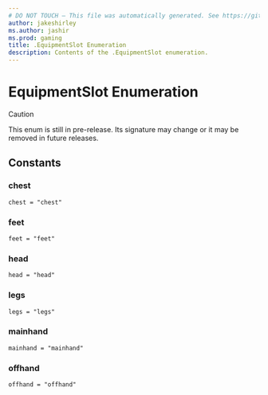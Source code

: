 ```yaml
---
# DO NOT TOUCH — This file was automatically generated. See https://github.com/mojang/minecraftapidocsgenerator to modify descriptions, examples, etc.
author: jakeshirley
ms.author: jashir
ms.prod: gaming
title: .EquipmentSlot Enumeration
description: Contents of the .EquipmentSlot enumeration.
---
```

# EquipmentSlot Enumeration

> [!CAUTION]
> This enum is still in pre-release.  Its signature may change or it may be removed in future releases.

## Constants
### **chest**
`chest = "chest"`
### **feet**
`feet = "feet"`
### **head**
`head = "head"`
### **legs**
`legs = "legs"`
### **mainhand**
`mainhand = "mainhand"`
### **offhand**
`offhand = "offhand"`
